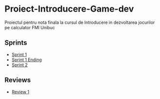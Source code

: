 # Proiect-Introducere-Game-dev

Proiectul pentru nota finala la cursul de Introducere in dezvoltarea jocurilor pe calculator FMI Unibuc

## Sprints

 - [Sprint 1](https://docs.google.com/document/u/1/d/1xRc3eI5vfmz6v4CPIHS3rhG_G_Rr51z45OmhcIdFfH0/edit?ouid=107927616166280205710&usp=docs_home&ths=true)
 - [Sprint 1 Ending](https://docs.google.com/document/d/1_X3xRSmO2mUxvHDA12D5E_nKBqE4Aa4kKoLgz2aJZwY/edit#)
 - [Sprint 2](https://docs.google.com/document/d/1GpQ_UgWgl4_V2MJmNZnjw9PM6oYo_tckDvwvK1F3gkY/edit#)

## Reviews

 - [Review 1](https://docs.google.com/document/d/11rq_-0QwGpwbbv5Y9i327kma62qen69xUaoo7rejP7U/edit#)
